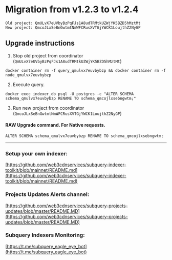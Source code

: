 # Migration from v1.2.3 to v1.2.4
```
Old project: QmULvX7eUVbyBzPqFJs1A8udTRMtkUZWjYK5BZD5hMztMt
New project: QmcoJLxSeBnGwtmtNmWFCRusXVTGjYWCK1LoujthZ2NyGP
```


## Upgrade instructions
 1) Stop old project from coordinator (`QmULvX7eUVbyBzPqFJs1A8udTRMtkUZWjYK5BZD5hMztMt`)

```
docker container rm -f query_qmulvx7euvbybzp && docker container rm -f node_qmulvx7euvbybzp
```

 2) Execute query.

```
docker exec indexer_db psql -U postgres -c "ALTER SCHEMA schema_qmulvx7euvbybzp RENAME TO schema_qmcojlxsebngwtm;"

```

 3) Run new project from coordinator (`QmcoJLxSeBnGwtmtNmWFCRusXVTGjYWCK1LoujthZ2NyGP`)

#### RAW Upgrade command. For Native requests.
`ALTER SCHEMA schema_qmulvx7euvbybzp RENAME TO schema_qmcojlxsebngwtm;`


___
### Setup your own indexer:

[https://github.com/web3cdnservices/subquery-indexer-toolkit/blob/mainnet/README.md](https://github.com/web3cdnservices/subquery-indexer-toolkit/blob/mainnet/README.md)

### Projects Updates Alerts channel:

[https://github.com/web3cdnservices/subquery-projects-updates/blob/master/README.MD](https://github.com/web3cdnservices/subquery-projects-updates/blob/master/README.MD)

### Subquery Indexers Monitoring:

[https://t.me/subquery_eagle_eye_bot](https://t.me/subquery_eagle_eye_bot)
